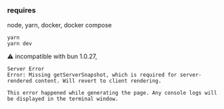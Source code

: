 
### requires
node, yarn, docker, docker compose


```
yarn
yarn dev
```

⚠ incompatible with bun 1.0.27,
```
Server Error
Error: Missing getServerSnapshot, which is required for server-rendered content. Will revert to client rendering.

This error happened while generating the page. Any console logs will be displayed in the terminal window.
```
